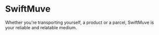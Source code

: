 # SwiftMuve
Whether you're transporting yourself, a product or a parcel, SwiftMuve is your reliable and relatable medium.
